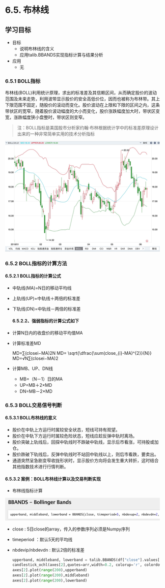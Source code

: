 # 6.5. 布林线

学习目标
----

*   目标
    *   说明布林线的含义
    *   应用talib.BBANDS实现指标计算与结果分析
*   应用
    *   无

### 6.5.1 BOLL指标

布林线(BOLL)利用统计原理，求出的标准差及其信赖区间，从而确定股价的波动范围及未来走势，利用波带显示股价的安全高低价位，因而也被称为布林带。其上下限范围不固定，随股价的滚动而变化。股价波动在上限和下限的区间之内，这条带状区的宽窄，随着股价波动幅度的大小而变化，股价涨跌幅度加大时，带状区变宽，涨跌幅度狭小盘整时，带状区则变窄。

> 注：BOLL指标是美国股市分析家约翰·布林根据统计学中的标准差原理设计出来的一种非常简单实用的技术分析指标

![布林线](../images/bolling.jpg)

### 6.5.2 BOLL指标的计算方法

#### 6.5.2.1 BOLL指标的计算公式

* 中轨线(MA)=N日的移动平均线
* 上轨线(UP)=中轨线＋两倍的标准差
* 下轨线(DN)=中轨线－两倍的标准差

  #### 6.5.2.2、强弱指标的计算公式如下

* 计算N日内的收盘价的移动平均值MA

* 计算标准差MD

  MD=∑(closei−MA)2N MD= \\sqrt{\\dfrac{\\sum(close_{i}-MA)^{2}}{N}} MD=√N∑(closei−MA)2

* 计算MB、UP、DN线

  *   MB=（N－1）日的MA
  *   UP=MB＋2×MD
  *   DN=MB－2×MD

### 6.5.3 BOLL交易信号判断

#### 6.5.3.1 BOLL布林线的意义

*   股价在中轨上方运行时属较安全状态，短线可持有观望。
*   股价在中轨下方运行时属较危险状态，短线应趁反弹中轨时离场。
*   股价突破上轨线后，回探中轨线时不跌破中轨线，显示后市看涨，可持股或加仓。
*   股价跌破下轨线后，反弹中轨线时不站回中轨线以上，则后市看跌，要卖出。
*   通道突然呈急剧变窄收拢形状时，显示股价方向将会发生重大转折，这时结合其他指数技术进行行情判断。

#### 6.5.3.2 案例：BOLL布林线计算以及交易判断实现

*   布林线指标计算

![布林线指标计算](../images/bbands.jpg)

* close : 5日close的array，传入的参数序列必须是Numpy序列
* timeperiod ：默认5天的平均线
* nbdevip/nbdevdn : 默认2倍的标准差

  ```python
  upperband, middleband, lowerband = talib.BBANDS(df["close"].values[:200],timeperiod=20,nbdevdn=2,nbdevup=2)
  candlestick_ochl(axes[2],quotes=arr,width=0.2, colorup='r', colordown='g');
  axes[2].plot(range(200),upperband)
  axes[2].plot(range(200),middleband)
  axes[2].plot(range(200),lowerband)
  ```
